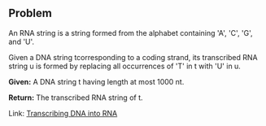 ## Problem

An RNA string is a string formed from the alphabet containing 'A', 'C', 'G', and 'U'.

Given a DNA string tcorresponding to a coding strand, its transcribed RNA string u is formed by replacing all occurrences of 'T' in t with 'U' in u.

**Given:** A DNA string t having length at most 1000 nt.

**Return:** The transcribed RNA string of t.

Link: [Transcribing DNA into RNA](http://rosalind.info/problems/rna/)
